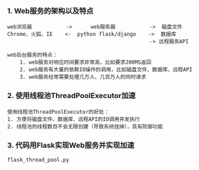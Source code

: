 ### 1. Web服务的架构以及特点
```
web浏览器           ->      web服务器           ->  磁盘文件
Chrome、火狐、IE    <-  python flask/django    ->  数据库
                                              -> 远程服务API

web后台服务的特点：
    1. web服务对响应时间要求非常高，比如要求200MS返回
    2. web服务有大量的依赖IO操作的调用，比如磁盘文件、数据库、远程API
    3. web服务经常需要处理几万人、几百万人的同时请求
```

### 2. 使用线程池ThreadPoolExecutor加速
```
使用线程池ThreadPoolExecutor的好处：
1. 方便将磁盘文件、数据库、远程API的IO调用并发执行
2. 线程池的线程数目不会无限创建（导致系统挂掉），具有防御功能
```

### 3. 代码用Flask实现Web服务并实现加速
```
flask_thread_pool.py
```

